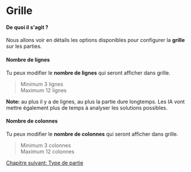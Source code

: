 # Grille

#### De quoi il s'agit ?

Nous allons voir en détails les options disponibles pour configurer la **grille** sur les parties.

#### Nombre de lignes

Tu peux modifier le **nombre de lignes** qui seront afficher dans grille.

> Minimum 3 lignes  
> Maximum 12 lignes

**Note:** au plus il y a de lignes, au plus la partie dure longtemps. Les IA vont mettre également plus de temps à analyser les solutions possibles.

#### Nombre de colonnes

Tu peux modifier le **nombre de colonnes** qui seront afficher dans grille.

> Minimum 3 colonnes  
> Maximum 12 colonnes

<a href="{{ site.baseUrl }}config/type/" class="btn btn-green">Chapitre suivant: Type de partie</a>
